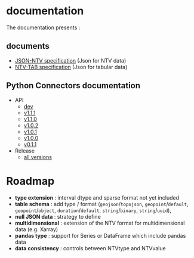 # documentation

The documentation presents :

## documents

- [JSON-NTV specification](https://loco-philippe.github.io/ES/JSON%20semantic%20format%20(JSON-NTV).htm) (Json for NTV data)
- [NTV-TAB specification](https://loco-philippe.github.io/ES/NTV%20tabular%20format%20(NTV-TAB).htm) (Json for tabular data)

## Python Connectors documentation

- API
  - [dev](https://loco-philippe.github.io/ntv-pandas/ntv_pandas.html)
  - [v1.1.1](https://loco-philippe.github.io/ntv-pandas/v1.1.0/ntv_pandas.html)
  - [v1.1.0](https://loco-philippe.github.io/ntv-pandas/v1.1.0/ntv_pandas.html)
  - [v1.0.2](https://loco-philippe.github.io/ntv-pandas/v1.0.2/ntv_pandas.html)
  - [v1.0.1](https://loco-philippe.github.io/ntv-pandas/v1.0.1/ntv_pandas.html)
  - [v1.0.0](https://loco-philippe.github.io/ntv-pandas/v1.0.0/ntv_pandas.html)
  - [v0.1.1](https://loco-philippe.github.io/ntv-pandas/v0.1.1/ntv_pandas.html)
- Release
  - [all versions](https://github.com/loco-philippe/ntv-pandas/tree/main/docs/release.rst)

# Roadmap

- **type extension** : interval dtype and sparse format not yet included
- **table schema** : add type / format (`geojson`/`topojson`, `geopoint`/`default`, `geopoint`/`object`, `duration`/`default`, `string`/`binary`, `string`/`uuid`),
- **null JSON data** : strategy to define
- **multidimensional** : extension of the NTV format for multidimensional data (e.g. Xarray)
- **pandas type** : support for Series or DataFrame which include pandas data
- **data consistency** : controls between NTVtype and NTVvalue

